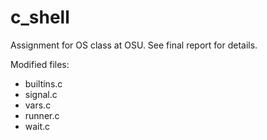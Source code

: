 # c_shell

Assignment for OS class at OSU. See final report for details.

Modified files:

- builtins.c
- signal.c
- vars.c
- runner.c
- wait.c

